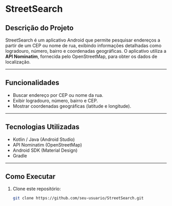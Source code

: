 # StreetSearch

## Descrição do Projeto
StreetSearch é um aplicativo Android que permite pesquisar endereços a partir de um CEP ou nome de rua, exibindo informações detalhadas como logradouro, número, bairro e coordenadas geográficas. O aplicativo utiliza a **API Nominatim**, fornecida pelo OpenStreetMap, para obter os dados de localização.

---

## Funcionalidades
- Buscar endereço por CEP ou nome da rua.
- Exibir logradouro, número, bairro e CEP.
- Mostrar coordenadas geográficas (latitude e longitude).

---

## Tecnologias Utilizadas
- Kotlin / Java (Android Studio)
- API Nominatim (OpenStreetMap)
- Android SDK (Material Design)
- Gradle

---

## Como Executar
1. Clone este repositório:
   ```bash
   git clone https://github.com/seu-usuario/StreetSearch.git
